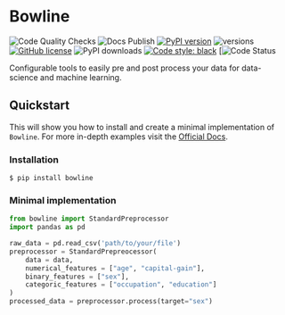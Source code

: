 # Bowline

![Code Quality Checks](https://github.com/mgancita/bowline/workflows/Code%20Quality%20Checks/badge.svg)
![Docs Publish](https://github.com/mgancita/bowline/workflows/Docs%20publish/badge.svg)
[![PyPI version](https://badge.fury.io/py/bowline.svg)](https://badge.fury.io/py/bowline)
![versions](https://img.shields.io/pypi/pyversions/bowline.svg)
[![GitHub license](https://img.shields.io/github/license/mgancita/bowline.svg)](https://github.com/mgancita/bowline/blob/master/LICENSE)
![PyPI downloads](https://img.shields.io/github/downloads/mgancita/bowline/total)
[![Code style: black](https://img.shields.io/badge/code%20style-black-000000.svg)](https://github.com/psf/black)
[![Code Status](https://www.code-inspector.com/project/16320/status/svg)


Configurable tools to easily pre and post process your data for data-science and machine learning.

## Quickstart
This will show you how to install and create a minimal implementation of `Bowline`. For more in-depth examples visit the [Official Docs](https://mgancita.github.io/bowline).

### Installation
```
$ pip install bowline
```

### Minimal implementation
```python
from bowline import StandardPreprocessor
import pandas as pd

raw_data = pd.read_csv('path/to/your/file')
preprocessor = StandardPrepreocessor(
    data = data,
    numerical_features = ["age", "capital-gain"],
    binary_features = ["sex"],
    categoric_features = ["occupation", "education"]
)
processed_data = preprocessor.process(target="sex")
```
